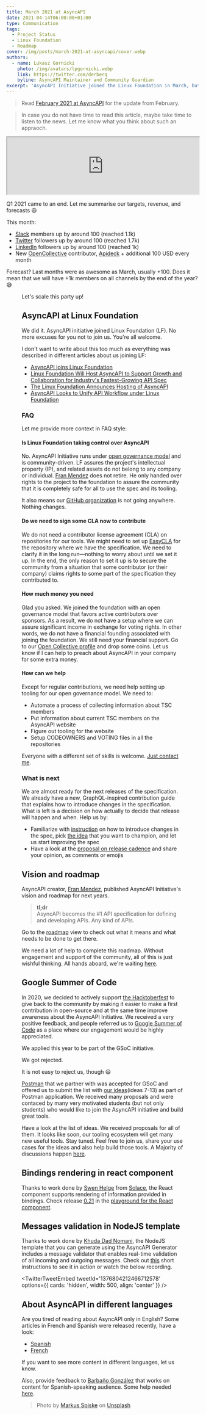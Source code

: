 ```yaml
---
title: March 2021 at AsyncAPI
date: 2021-04-14T06:00:00+01:00
type: Communication
tags:
  - Project Status
  - Linux Foundation
  - Roadmap
cover: /img/posts/march-2021-at-asyncapi/cover.webp
authors:
  - name: Lukasz Gornicki
    photo: /img/avatars/lpgornicki.webp
    link: https://twitter.com/derberq
    byline: AsyncAPI Maintainer and Community Guardian
excerpt: 'AsyncAPI Initiative joined the Linux Foundation in March, but except of this, many other interesting things happened: new roadmap, google summer of code'
---
```


> Read [February 2021 at AsyncAPI](/blog/february-2021-at-asyncapi) for the update from February.

> In case you do not have time to read this article, maybe take time to listen to the news. Let me know what you think about such an appraoch.

<iframe title="March 2021 at AsyncAPI Initiative" allowtransparency="true" scrolling="no" data-name="pb-iframe-player" src="https://www.podbean.com/player-v2/?i=ufy2n-1009123-pb&from=pb6admin&download=1&share=1&download=1&rtl=0&fonts=Arial&skin=1&btn-skin=7" width="100%" height="150"></iframe>

Q1 2021 came to an end. Let me summarise our targets, revenue, and forecasts :smiley:

This month:
- [Slack](https://www.asyncapi.com/slack-invite/) members up by around 100 (reached 1.1k)
- [Twitter](https://twitter.com/AsyncAPISpec) followers up by around 100 (reached 1.7k)
- [LinkedIn](https://www.linkedin.com/company/asyncapi) followers up by around 100 (reached 1k)
- New [OpenCollective](https://opencollective.com/asyncapi) contributor, [Apideck](https://www.apideck.com/) + additional 100 USD every month

Forecast? Last months were as awesome as March, usually +100. Does it mean that we will have +1k members on all channels by the end of the year? :sweat_smile:

<Figure
  src="/img/posts/march-2021-at-asyncapi/ga.webp"
  caption= "Figure 1: Comparison of Q1 2020 vs Q1 2021 visits to asyncapi.com"
/>

Let's scale this party up!

## AsyncAPI at Linux Foundation

We did it. AsyncAPI initiative joined Linux Foundation (LF). No more excuses for you not to join us. You're all welcome.

I don't want to write about this too much as everything was described in different articles about us joining LF:
- [AsyncAPI joins Linux Foundation](https://www.asyncapi.com/blog/asyncapi-joins-linux-foundation)
- [Linux Foundation Will Host AsyncAPI to Support Growth and Collaboration for Industry's Fastest-Growing API Spec](https://www.linuxfoundation.org/en/press-release/linux-foundation-will-host-asyncapi-to-support-growth-and-collaboration-for-industrys-fastest-growing-api-spec/)
- [The Linux Foundation Announces Hosting of AsyncAPI](https://www.infoq.com/news/2021/03/linux-foundation-hosts-asyncapi/)
- [AsyncAPI Looks to Unify API Workflow under Linux Foundation](https://thenewstack.io/asyncapi-looks-to-unify-api-workflow-under-linux-foundation/)

### FAQ

Let me provide more context in FAQ style:

#### Is Linux Foundation taking control over AsyncAPI

No. AsyncAPI Initiative runs under [open governance model](https://github.com/asyncapi/.github/blob/master/CHARTER.md) and is community-driven. LF assures the project's intellectual property (IP), and related assets do not belong to any company or individual. [Fran Mendez](https://twitter.com/fmvilas) does not retire. He only handed over rights to the project to the foundation to assure the community that it is completely safe for all to use the spec and its tooling.

It also means our [GitHub organization](https://github.com/asyncapi) is not going anywhere. Nothing changes.

#### Do we need to sign some CLA now to contribute

We do not need a contributor license agreement (CLA) on repositories for our tools. We might need to set up [EasyCLA](https://easycla.lfx.linuxfoundation.org/#/) for the repository where we have the specification. We need to clarify it in the long run—nothing to worry about until we set it up. In the end, the only reason to set it up is to secure the community from a situation that some contributor (or their company) claims rights to some part of the specification they contributed to.

#### How much money you need

Glad you asked. We joined the foundation with an open governance model that favors active contributors over sponsors. As a result, we do not have a setup where we can assure significant income in exchange for voting rights. In other words, we do not have a financial founding associated with joining the foundation. We still need your financial support. Go to our [Open Collective profile](https://opencollective.com/asyncapi) and drop some coins. Let us know if I can help to preach about AsyncAPI in your company for some extra money.

#### How can we help

Except for regular contributions, we need help setting up tooling for our open governance model. We need to:
- Automate a process of collecting information about TSC members
- Put information about current TSC members on the AsyncAPI website
- Figure out tooling for the website
- Setup CODEOWNERS and VOTING files in all the repositories

Everyone with a different set of skills is welcome. [Just contact me](https://www.asyncapi.com/slack-invite/).

### What is next

We are almost ready for the next releases of the specification. We already have a new, GraphQL-inspired contribution guide that explains how to introduce changes in the specification. What is left is a decision on how actually to decide that release will happen and when. Help us by:
- Familiarize with [instruction](https://github.com/asyncapi/spec/blob/master/CONTRIBUTING.md) on how to introduce changes in the spec, pick [the idea](https://github.com/asyncapi/spec/issues) that you want to champion, and let us start improving the spec
- Have a look at the [proposal on release cadence](https://github.com/asyncapi/spec/issues/513) and share your opinion, as comments or emojis

## Vision and roadmap

AsyncAPI creator, [Fran Mendez](https://twitter.com/fmvilas), published AsyncAPI Initiative's vision and roadmap for next years.

> **tl;dr** <br/> AsyncAPI becomes the #1 API specification for defining and developing APIs. Any kind of APIs.

Go to the [roadmap](/roadmap) view to check out what it means and what needs to be done to get there.

We need a lot of help to complete this roadmap. Without engagement and support of the community, all of this is just wishful thinking. All hands aboard, we're waiting [here](https://www.asyncapi.com/slack-invite/).

## Google Summer of Code

In 2020, we decided to actively support [the Hacktoberfest](https://www.asyncapi.com/blog/hacktoberfest-summary-2020) to give back to the community by making it easier to make a first contribution in open-source and at the same time improve awareness about the AsyncAPI Initiative. We received a very positive feedback, and people referred us to [Google Summer of Code](https://summerofcode.withgoogle.com/) as a place where our engagement would be highly appreciated.

We applied this year to be part of the GSoC initiative.

We got rejected.

It is not easy to reject us, though :smiley:

[Postman](https://www.postman.com/) that we partner with was accepted for GSoC and offered us to submit the list with [our ideas](https://docs.google.com/document/d/1F2RWY7wmexsv5KOPsH7T_XiITt8gDK1PPPoaCFf5Ua8/edit#)(ideas 7-13) as part of Postman application. We received many proposals and were contaced by many very motivated students (but not only students) who would like to join the AsyncAPI initiative and build great tools. 

Have a look at the list of ideas. We received proposals for all of them. It looks like soon, our tooling ecosystem will get many new useful tools. Stay tuned. Feel free to join us, share your use cases for the ideas and also help build those tools. A Majority of discussions happen [here](https://github.com/asyncapi/community/issues).

## Bindings rendering in react component

Thanks to work done by [Swen Helge](https://github.com/195858) from [Solace](https://solace.com/), the React component supports rendering of information provided in bindings. Check release [0.21](https://github.com/asyncapi/asyncapi-react/releases/tag/v0.21.0) in the [playground for the React component](https://asyncapi.github.io/asyncapi-react/).

## Messages validation in NodeJS template

Thanks to work done by [Khuda Dad Nomani](https://twitter.com/KhudaDadNomani), the NodeJS template that you can generate using the AsyncAPI Generator includes a message validator that enables real-time validation of all incoming and outgoing messages. Check out [this](https://github.com/asyncapi/nodejs-template#cli) short instructions to see it in action or watch the below recording.

<TwitterTweetEmbed
  tweetId='1376804212466712578'
  options={{
    cards: 'hidden',
    width: 500,
    align: 'center'
  }}
/>

## About AsyncAPI in different languages

Are you tired of reading about AsyncAPI only in English? Some articles in French and Spanish were released recently, have a look:
- [Spanish](https://lignux.com/asyncapi-se-fusiona-con-la-fundacion-linux/)
- [French](http://blog.ippon.fr/2021/04/09/asyncapi-comment-standardiser-les-api-asynchrones/)

If you want to see more content in different languages, let us know.  

Also, provide feedback to [Barbaño González](https://www.linkedin.com/in/barba%C3%B1o-gonz%C3%A1lez-moreno-02a724179/) that works on content for Spanish-speaking audience. Some help needed [here](https://docs.google.com/document/d/1Si6tGwmQ57Nd4jn-NnOgDHlli5fGVjz8/).

> Photo by <a href="https://unsplash.com/@markusspiske?utm_source=unsplash&utm_medium=referral&utm_content=creditCopyText">Markus Spiske</a> on <a href="https://unsplash.com/s/photos/grow?utm_source=unsplash&utm_medium=referral&utm_content=creditCopyText">Unsplash</a>
  
